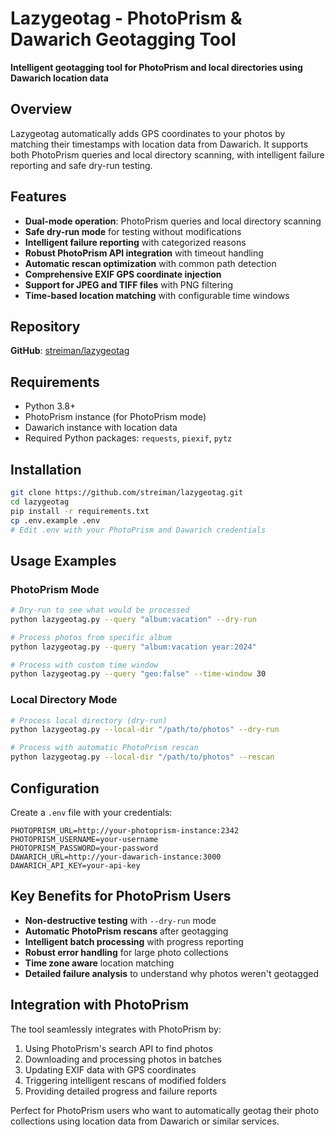 # Lazygeotag - PhotoPrism & Dawarich Geotagging Tool

**Intelligent geotagging tool for PhotoPrism and local directories using Dawarich location data**

## Overview

Lazygeotag automatically adds GPS coordinates to your photos by matching their timestamps with location data from Dawarich. It supports both PhotoPrism queries and local directory scanning, with intelligent failure reporting and safe dry-run testing.

## Features

- **Dual-mode operation**: PhotoPrism queries and local directory scanning
- **Safe dry-run mode** for testing without modifications
- **Intelligent failure reporting** with categorized reasons
- **Robust PhotoPrism API integration** with timeout handling
- **Automatic rescan optimization** with common path detection
- **Comprehensive EXIF GPS coordinate injection**
- **Support for JPEG and TIFF files** with PNG filtering
- **Time-based location matching** with configurable time windows

## Repository

**GitHub**: [streiman/lazygeotag](https://github.com/streiman/lazygeotag)

## Requirements

- Python 3.8+
- PhotoPrism instance (for PhotoPrism mode)
- Dawarich instance with location data
- Required Python packages: `requests`, `piexif`, `pytz`

## Installation

```bash
git clone https://github.com/streiman/lazygeotag.git
cd lazygeotag
pip install -r requirements.txt
cp .env.example .env
# Edit .env with your PhotoPrism and Dawarich credentials
```

## Usage Examples

### PhotoPrism Mode
```bash
# Dry-run to see what would be processed
python lazygeotag.py --query "album:vacation" --dry-run

# Process photos from specific album
python lazygeotag.py --query "album:vacation year:2024"

# Process with custom time window
python lazygeotag.py --query "geo:false" --time-window 30
```

### Local Directory Mode
```bash
# Process local directory (dry-run)
python lazygeotag.py --local-dir "/path/to/photos" --dry-run

# Process with automatic PhotoPrism rescan
python lazygeotag.py --local-dir "/path/to/photos" --rescan
```

## Configuration

Create a `.env` file with your credentials:

```env
PHOTOPRISM_URL=http://your-photoprism-instance:2342
PHOTOPRISM_USERNAME=your-username
PHOTOPRISM_PASSWORD=your-password
DAWARICH_URL=http://your-dawarich-instance:3000
DAWARICH_API_KEY=your-api-key
```

## Key Benefits for PhotoPrism Users

- **Non-destructive testing** with `--dry-run` mode
- **Automatic PhotoPrism rescans** after geotagging
- **Intelligent batch processing** with progress reporting
- **Robust error handling** for large photo collections
- **Time zone aware** location matching
- **Detailed failure analysis** to understand why photos weren't geotagged

## Integration with PhotoPrism

The tool seamlessly integrates with PhotoPrism by:
1. Using PhotoPrism's search API to find photos
2. Downloading and processing photos in batches
3. Updating EXIF data with GPS coordinates
4. Triggering intelligent rescans of modified folders
5. Providing detailed progress and failure reports

Perfect for PhotoPrism users who want to automatically geotag their photo collections using location data from Dawarich or similar services.
